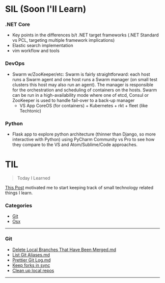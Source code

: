# SIL (Soon I'll Learn)

### .NET Core 
- Key points in the differences b/t .NET target frameworks (.NET Standard vs PCL, targeting multiple framework implications)
- Elastic search implementation 
- vim workflow and tools 

### DevOps 
- Swarm w/ZooKeeper/etc: Swarm is fairly straightforward: each host runs a Swarm agent and one host runs a Swarm manager (on small test clusters this host may also run an agent). The manager is responsible for the orchestration and scheduling of containers on the hosts. Swarm can be run in a high-availability mode where one of etcd, Consul or ZooKeeper is used to handle fail-over to a back-up manager
    - VS App CoreOS (for containers) + Kubernetes + rkt + fleet (like Techtonic) 

### Python 

- Flask app to explore python architecture (thinner than Django, so more interactive with Python) using PyCharm Community vs Pro to see how they compare to the VS and Atom/Sublime/Code approaches.

# TIL 
> Today I Learned 

[This Post](https://github.com/jbranchaud/til) motivated me to start keeping track of small technology related things I learn.

### Categories
- [Git](#git)
- [Osx](#osx)

--- 
### Git
- [Delete Local Branches That Have Been Merged.md](git/delete-local-branches-that-have-been-merged.md)
- [List Git Aliases.md](git/list-git-aliases.md)
- [Prettier Git Log.md](git/prettier-git-log.md)
- [Keep forks in sync](git/keep-forks-in-sync.md)
- [Clean up local repos](git/git-gc-to-clean.md)
--- 

